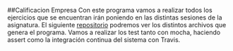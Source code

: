 ##Calificacion Empresa
    Con este programa vamos a realizar todos los ejercicios que se encuentran irán poniendo en las distintas sesiones de la asignatura.
	El siguiente [repositorio](https://github.com/robermorji/CalificaEmpresas.git) podremos ver los distintos archivos que genera el programa.
	Vamos a realizar los test tanto con mocha, haciendo assert como  la integración continua del sistema con Travis.
	

